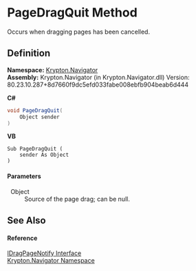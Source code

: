 # PageDragQuit Method


Occurs when dragging pages has been cancelled.



## Definition
**Namespace:** <a href="a21ac074-d119-3dc6-bd1c-d3a12c0128bc.md">Krypton.Navigator</a>  
**Assembly:** Krypton.Navigator (in Krypton.Navigator.dll) Version: 80.23.10.287+8d7660f9dc5efd033fabe008ebfb904beab6d444

**C#**
``` C#
void PageDragQuit(
	Object sender
)
```
**VB**
``` VB
Sub PageDragQuit ( 
	sender As Object
)
```



#### Parameters
<dl><dt>  Object</dt><dd>Source of the page drag; can be null.</dd></dl>

## See Also


#### Reference
<a href="0bde36e7-848f-5e69-cde6-d41167367de8.md">IDragPageNotify Interface</a>  
<a href="a21ac074-d119-3dc6-bd1c-d3a12c0128bc.md">Krypton.Navigator Namespace</a>  
